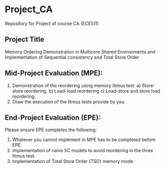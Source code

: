 # Project_CA
Repository for Project of course CA (ECE511)

## Project Title
Memory Ordering Demonstration in Multicore Shared Environments and Implementation of Sequential consistency and Total Store Order

## Mid-Project Evaluation (MPE):
1. Demonstration of the reordering using memory litmus test:
   a) Store-store reordering.
   b) Load-load reordering
   c) Load-store and store load reordering.
2. Draw the execution of the litmus tests provide by you


## End-Project Evaluation (EPE):
Please ensure EPE completes the following:
1. Whatever you cannot implement in MPE has to be completed before EPE.
2. Implementation of naïve SC models to avoid reordering in the three litmus test.
3. Implementation of Total Store Order (TSO) memory mode